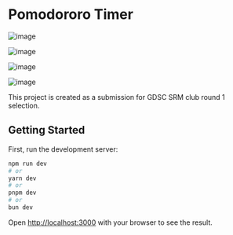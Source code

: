 # Pomodororo Timer
![image](https://github.com/EvilFlame112/pomodororo/assets/74407828/2484e1bd-b914-4467-a1dc-5def32e25219)

![image](https://github.com/EvilFlame112/pomodororo/assets/74407828/2aec7118-cfa4-40c5-a63d-6ccf9ded7a47)
    
![image](https://github.com/EvilFlame112/pomodororo/assets/74407828/99e70aeb-3526-49fb-b6d0-8afe6c8588bf)

![image](https://github.com/EvilFlame112/pomodororo/assets/74407828/a26e89e7-8cb9-4df4-9210-78318f14ab89)



This project is created as a submission for GDSC SRM club round 1 selection.

## Getting Started

First, run the development server:

```bash
npm run dev
# or
yarn dev
# or
pnpm dev
# or
bun dev
```

Open [http://localhost:3000](http://localhost:3000) with your browser to see the result.

